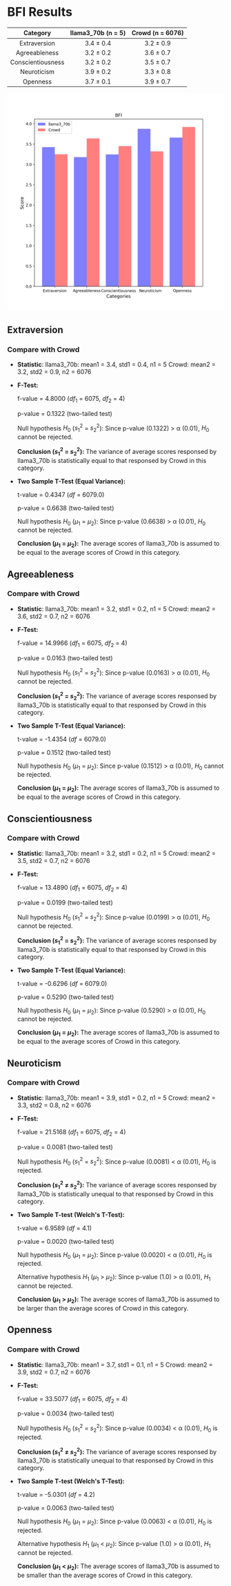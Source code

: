 # BFI Results

| Category | llama3_70b (n = 5) | Crowd (n = 6076) |
| :---: | :---: | :---: |
| Extraversion | 3.4 $\pm$ 0.4 | 3.2 $\pm$ 0.9 | 
| Agreeableness | 3.2 $\pm$ 0.2 | 3.6 $\pm$ 0.7 | 
| Conscientiousness | 3.2 $\pm$ 0.2 | 3.5 $\pm$ 0.7 | 
| Neuroticism | 3.9 $\pm$ 0.2 | 3.3 $\pm$ 0.8 | 
| Openness | 3.7 $\pm$ 0.1 | 3.9 $\pm$ 0.7 | 


![Bar Chart](figures/70b_prompt_chat_sft_xxxx0-BFI.png "Bar Chart of llama3_70b on BFI")

## Extraversion
### Compare with Crowd

- **Statistic**:
llama3_70b:	mean1 = 3.4,	std1 = 0.4,	n1 = 5
Crowd:	mean2 = 3.2,	std2 = 0.9,	n2 = 6076

- **F-Test:**

	f-value = 4.8000	($df_1$ = 6075, $df_2$ = 4)

	p-value = 0.1322	(two-tailed test)

	Null hypothesis $H_0$ ($s_1^2$ = $s_2^2$): 	Since p-value (0.1322) > α (0.01), $H_0$ cannot be rejected.

	**Conclusion ($s_1^2$ = $s_2^2$):** The variance of average scores responsed by llama3_70b is statistically equal to that responsed by Crowd in this category.

- **Two Sample T-Test (Equal Variance):**

	t-value = 0.4347	($df$ = 6079.0)

	p-value = 0.6638	(two-tailed test)

	Null hypothesis $H_0$ ($µ_1$ = $µ_2$): 	Since p-value (0.6638) > α (0.01), $H_0$ cannot be rejected.

	**Conclusion ($µ_1$ = $µ_2$):** The average scores of llama3_70b is assumed to be equal to the average scores of Crowd in this category.

## Agreeableness
### Compare with Crowd

- **Statistic**:
llama3_70b:	mean1 = 3.2,	std1 = 0.2,	n1 = 5
Crowd:	mean2 = 3.6,	std2 = 0.7,	n2 = 6076

- **F-Test:**

	f-value = 14.9966	($df_1$ = 6075, $df_2$ = 4)

	p-value = 0.0163	(two-tailed test)

	Null hypothesis $H_0$ ($s_1^2$ = $s_2^2$): 	Since p-value (0.0163) > α (0.01), $H_0$ cannot be rejected.

	**Conclusion ($s_1^2$ = $s_2^2$):** The variance of average scores responsed by llama3_70b is statistically equal to that responsed by Crowd in this category.

- **Two Sample T-Test (Equal Variance):**

	t-value = -1.4354	($df$ = 6079.0)

	p-value = 0.1512	(two-tailed test)

	Null hypothesis $H_0$ ($µ_1$ = $µ_2$): 	Since p-value (0.1512) > α (0.01), $H_0$ cannot be rejected.

	**Conclusion ($µ_1$ = $µ_2$):** The average scores of llama3_70b is assumed to be equal to the average scores of Crowd in this category.

## Conscientiousness
### Compare with Crowd

- **Statistic**:
llama3_70b:	mean1 = 3.2,	std1 = 0.2,	n1 = 5
Crowd:	mean2 = 3.5,	std2 = 0.7,	n2 = 6076

- **F-Test:**

	f-value = 13.4890	($df_1$ = 6075, $df_2$ = 4)

	p-value = 0.0199	(two-tailed test)

	Null hypothesis $H_0$ ($s_1^2$ = $s_2^2$): 	Since p-value (0.0199) > α (0.01), $H_0$ cannot be rejected.

	**Conclusion ($s_1^2$ = $s_2^2$):** The variance of average scores responsed by llama3_70b is statistically equal to that responsed by Crowd in this category.

- **Two Sample T-Test (Equal Variance):**

	t-value = -0.6296	($df$ = 6079.0)

	p-value = 0.5290	(two-tailed test)

	Null hypothesis $H_0$ ($µ_1$ = $µ_2$): 	Since p-value (0.5290) > α (0.01), $H_0$ cannot be rejected.

	**Conclusion ($µ_1$ = $µ_2$):** The average scores of llama3_70b is assumed to be equal to the average scores of Crowd in this category.

## Neuroticism
### Compare with Crowd

- **Statistic**:
llama3_70b:	mean1 = 3.9,	std1 = 0.2,	n1 = 5
Crowd:	mean2 = 3.3,	std2 = 0.8,	n2 = 6076

- **F-Test:**

	f-value = 21.5168	($df_1$ = 6075, $df_2$ = 4)

	p-value = 0.0081	(two-tailed test)

	Null hypothesis $H_0$ ($s_1^2$ = $s_2^2$): 	Since p-value (0.0081) < α (0.01), $H_0$ is rejected.

	**Conclusion ($s_1^2$ ≠ $s_2^2$):** The variance of average scores responsed by llama3_70b is statistically unequal to that responsed by Crowd in this category.

- **Two Sample T-test (Welch's T-Test):**

	t-value = 6.9589	($df$ = 4.1)

	p-value = 0.0020	(two-tailed test)

	Null hypothesis $H_0$ ($µ_1$ = $µ_2$): Since p-value (0.0020) < α (0.01), $H_0$ is rejected.

	Alternative hypothesis $H_1$ ($µ_1$ > $µ_2$): 	Since p-value (1.0) > α (0.01), $H_1$ cannot be rejected.

	**Conclusion ($µ_1$ > $µ_2$):** The average scores of llama3_70b is assumed to be larger than the average scores of Crowd in this category.

## Openness
### Compare with Crowd

- **Statistic**:
llama3_70b:	mean1 = 3.7,	std1 = 0.1,	n1 = 5
Crowd:	mean2 = 3.9,	std2 = 0.7,	n2 = 6076

- **F-Test:**

	f-value = 33.5077	($df_1$ = 6075, $df_2$ = 4)

	p-value = 0.0034	(two-tailed test)

	Null hypothesis $H_0$ ($s_1^2$ = $s_2^2$): 	Since p-value (0.0034) < α (0.01), $H_0$ is rejected.

	**Conclusion ($s_1^2$ ≠ $s_2^2$):** The variance of average scores responsed by llama3_70b is statistically unequal to that responsed by Crowd in this category.

- **Two Sample T-test (Welch's T-Test):**

	t-value = -5.0301	($df$ = 4.2)

	p-value = 0.0063	(two-tailed test)

	Null hypothesis $H_0$ ($µ_1$ = $µ_2$): Since p-value (0.0063) < α (0.01), $H_0$ is rejected.

	Alternative hypothesis $H_1$ ($µ_1$ < $µ_2$): 	Since p-value (1.0) > α (0.01), $H_1$ cannot be rejected.

	**Conclusion ($µ_1$ < $µ_2$):** The average scores of llama3_70b is assumed to be smaller than the average scores of Crowd in this category.

